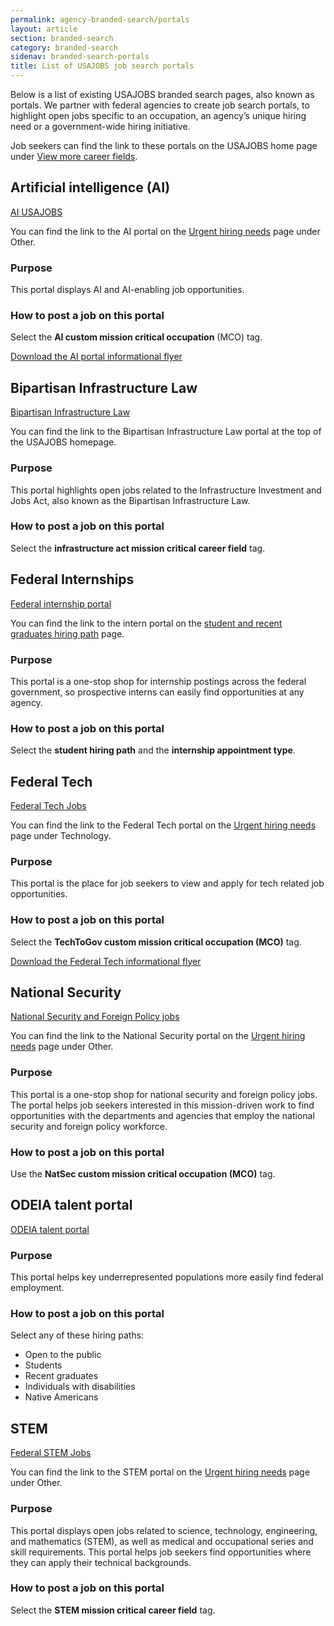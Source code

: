 ```yaml
---
permalink: agency-branded-search/portals
layout: article
section: branded-search
category: branded-search
sidenav: branded-search-portals
title: List of USAJOBS job search portals
---
```


Below is a list of existing USAJOBS branded search pages, also known as portals. We partner with federal agencies to create job search portals, to highlight open jobs specific to an occupation, an agency’s unique hiring need or a government-wide hiring initiative.

Job seekers can find the link to these portals on the USAJOBS home page under [View more career fields](https://www.usajobs.gov/explorecareerpaths/).

## Artificial intelligence (AI)

[AI USAJOBS](https://ai.usajobs.gov/)

You can find the link to the AI portal on the [Urgent hiring needs](https://www.usajobs.gov/?c=opportunities) page under Other.

### Purpose
This portal displays AI and AI-enabling job opportunities.

### How to post a job on this portal
Select the **AI custom mission critical occupation** (MCO) tag.

<div class="usajobs-openopps-help-center-article__callout2">
  <a class="usajobs-openopps-help-center-article__callout-link" href="{{ site.baseurl }}/assets/USAJOBS_AI_recruitment_flyer.pdf" target= "blank">
  Download the AI portal informational flyer
  </a>
</div>



## Bipartisan Infrastructure Law   
[Bipartisan Infrastructure Law](https://bil.usajobs.gov/Search/Results?mco=10&p=1)

You can find the link to the Bipartisan Infrastructure Law portal at the top of the USAJOBS homepage.

### Purpose
This portal highlights open jobs related to the Infrastructure Investment and Jobs Act, also known as the Bipartisan Infrastructure Law.

### How to post a job on this portal
Select the **infrastructure act mission critical career field** tag.

## Federal Internships

[Federal internship portal](https://intern.usajobs.gov/Search/Results?hp=student&wt=15328&s=salary&sd=desc&p=1)

You can find the link to the intern portal on the [student and recent graduates hiring path](https://www.usajobs.gov/Help/working-in-government/unique-hiring-paths/students/) page.

### Purpose
This portal is a one-stop shop for internship postings across the federal government, so   prospective interns can easily find opportunities at any agency.

### How to post a job on this portal
Select the **student hiring path** and the **internship appointment type**.

## Federal Tech
[Federal Tech Jobs](https://tech.usajobs.gov/Search/Results?cmco=TechToGov&p=1)

You can find the link to the Federal Tech portal on the [Urgent hiring needs](https://www.usajobs.gov/?c=opportunities) page under Technology.

### Purpose
This portal is the place for job seekers to view and apply for tech related job opportunities.

### How to post a job on this portal
Select the **TechToGov custom mission critical occupation (MCO)** tag.

<div class="usajobs-openopps-help-center-article__callout2">
  <a class="usajobs-openopps-help-center-article__callout-link" href="{{ site.baseurl }}/assets/USAJOBS_Tech_to_Gov_recruitment_flyer.pdf" target= "blank">
  Download the Federal Tech informational flyer
  </a>
</div>

## National Security

[National Security and Foreign Policy jobs](https://natsec.usajobs.gov/Search/Results?cmco=NatSec&s=relevance&sd=asc&p=1)

You can find the link to the National Security portal on the [Urgent hiring needs](https://www.usajobs.gov/?c=opportunities) page under Other.

### Purpose
This portal is a one-stop shop for national security and foreign policy jobs. The portal helps job seekers interested in this mission-driven work to find opportunities with the departments and agencies   that employ the national security and foreign policy workforce.

### How to post a job on this portal
Use the **NatSec custom mission critical occupation (MCO)** tag.

## ODEIA talent portal

[ODEIA talent portal](https://talent.usajobs.gov/Search/Results?hp=public&hp=student&hp=graduates&hp=disability&hp=native&s=relevance&sd=asc&p=1)

### Purpose
This portal helps key underrepresented populations more easily find federal employment.

### How to post a job on this portal
Select any of these hiring paths:

* Open to the public
* Students
* Recent graduates
* Individuals with disabilities
* Native Americans

## STEM

[Federal STEM Jobs](https://stem.usajobs.gov/Search/Results?s=relevance&sd=asc&mco=07&p=1)

You can find the link to the STEM portal on the [Urgent hiring needs](https://www.usajobs.gov/?c=opportunities) page under Other.

### Purpose
This portal displays open jobs related to science, technology, engineering, and mathematics (STEM), as well as medical and occupational series and skill requirements. This portal helps job seekers find opportunities where they can apply their technical backgrounds.

### How to post a job on this portal
Select the **STEM mission critical career field** tag.
